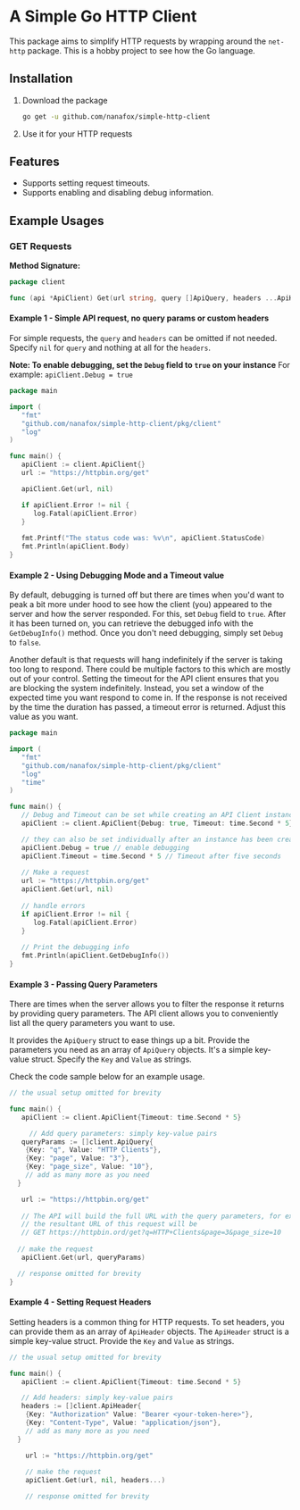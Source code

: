 # A Simple Go HTTP Client

This package aims to simplify HTTP requests by wrapping around the
`net-http` package. This is a hobby project to see how the Go language.

## Installation

1. Download the package
    ```bash
    go get -u github.com/nanafox/simple-http-client
    ```

2. Use it for your HTTP requests

## Features

- Supports setting request timeouts.
- Supports enabling and disabling debug information.

## Example Usages

### GET Requests

**Method Signature:**

```go
package client

func (api *ApiClient) Get(url string, query []ApiQuery, headers ...ApiHeader)
```

#### Example 1 - Simple API request, no query params or custom headers

For simple requests, the `query` and `headers` can be omitted if not needed.
Specify `nil` for `query` and nothing at all for the `headers`.

**Note: To enable debugging, set the `Debug` field to `true` on your instance**
For example: `apiClient.Debug = true`

```go
package main

import (
   "fmt"
   "github.com/nanafox/simple-http-client/pkg/client"
   "log"
)

func main() {
   apiClient := client.ApiClient{}
   url := "https://httpbin.org/get"

   apiClient.Get(url, nil)

   if apiClient.Error != nil {
      log.Fatal(apiClient.Error)
   }
   
   fmt.Printf("The status code was: %v\n", apiClient.StatusCode)
   fmt.Println(apiClient.Body)
}
```

#### Example 2 - Using Debugging Mode and a Timeout value

By default, debugging is turned off but there are times when you'd want to
peak a bit more under hood to see how the client (you) appeared to the server
and how the server responded. For this, set `Debug` field to `true`. After it
has been turned on, you can retrieve the debugged info with the `GetDebugInfo()`
method. Once you don't need debugging, simply set `Debug` to `false`.

Another default is that requests will hang indefinitely if the server is taking
too long to respond. There could be multiple factors to this which are mostly
out of your control. Setting the timeout for the API client ensures that you are
blocking the system indefinitely. Instead, you set a window of the expected time
you want respond to come in. If the response is not received by the time the
duration has passed, a timeout error is returned. Adjust this value as you want.

```go
package main

import (
   "fmt"
   "github.com/nanafox/simple-http-client/pkg/client"
   "log"
   "time"
)

func main() { 
   // Debug and Timeout can be set while creating an API Client instance
   apiClient := client.ApiClient{Debug: true, Timeout: time.Second * 5}

   // they can also be set individually after an instance has been created
   apiClient.Debug = true // enable debugging
   apiClient.Timeout = time.Second * 5 // Timeout after five seconds
   
   // Make a request
   url := "https://httpbin.org/get"
   apiClient.Get(url, nil)
	 
   // handle errors
   if apiClient.Error != nil {
      log.Fatal(apiClient.Error)
   }
	 
   // Print the debugging info
   fmt.Println(apiClient.GetDebugInfo())
}
```

#### Example 3 - Passing Query Parameters

There are times when the server allows you to filter the response it returns by
providing query parameters. The API client allows you to conveniently list all
the query parameters you want to use.

It provides the `ApiQuery` struct to ease things up a bit. Provide the parameters
you need as an array of `ApiQuery` objects. It's a simple key-value struct.
Specify the `Key` and `Value` as strings.

Check the code sample below for an example usage.

```go
// the usual setup omitted for brevity

func main() {
   apiClient := client.ApiClient{Timeout: time.Second * 5}

	 // Add query parameters: simply key-value pairs
   queryParams := []client.ApiQuery{
    {Key: "q", Value: "HTTP Clients"},
    {Key: "page", Value: "3"},
    {Key: "page_size", Value: "10"},
    // add as many more as you need
  }

   url := "https://httpbin.org/get"
	 
   // The API will build the full URL with the query parameters, for example
   // the resultant URL of this request will be
   // GET https://httpbin.ord/get?q=HTTP+Clients&page=3&page_size=10
   
  // make the request
   apiClient.Get(url, queryParams)

  // response omitted for brevity
}
```

#### Example 4 - Setting Request Headers

Setting headers is a common thing for HTTP requests. To set headers, you can
provide them as an array of `ApiHeader` objects. The `ApiHeader` struct is a
simple key-value struct. Provide the `Key` and `Value` as strings.

```go
// the usual setup omitted for brevity

func main() {
   apiClient := client.ApiClient{Timeout: time.Second * 5}

   // Add headers: simply key-value pairs
   headers := []client.ApiHeader{
    {Key: "Authorization" Value: "Bearer <your-token-here>"},
    {Key: "Content-Type", Value: "application/json"},
    // add as many more as you need
  }

    url := "https://httpbin.org/get"
    
    // make the request
    apiClient.Get(url, nil, headers...)

    // response omitted for brevity
```

